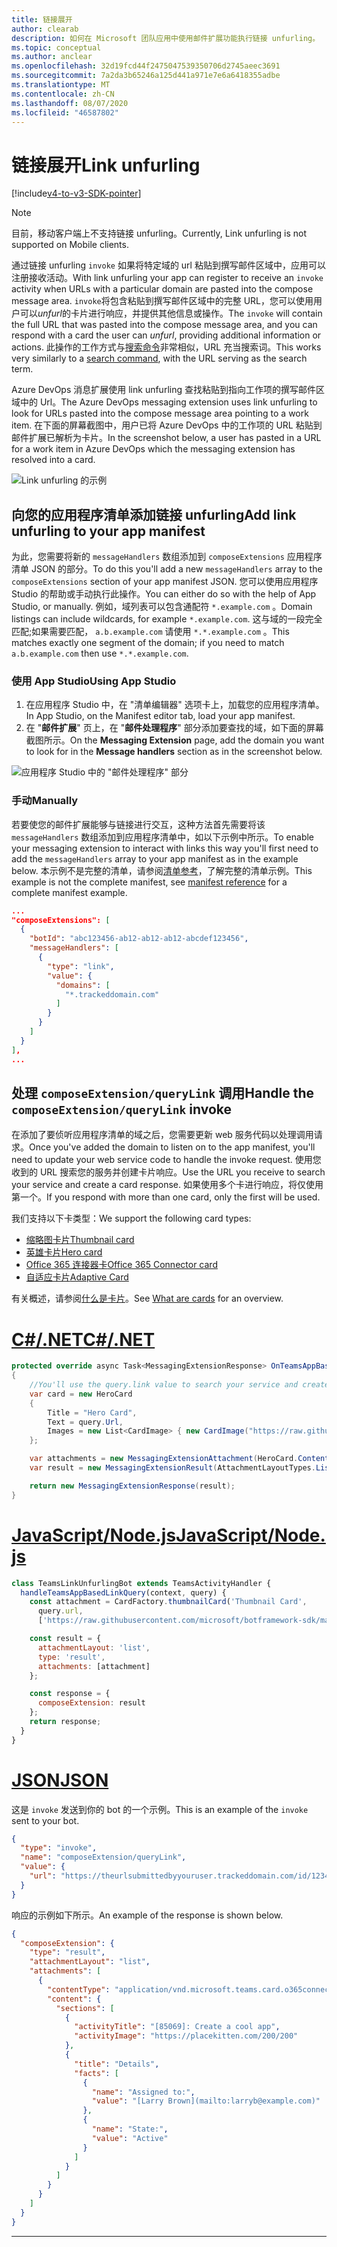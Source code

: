 ```yaml
---
title: 链接展开
author: clearab
description: 如何在 Microsoft 团队应用中使用邮件扩展功能执行链接 unfurling。
ms.topic: conceptual
ms.author: anclear
ms.openlocfilehash: 32d19fcd44f2475047539350706d2745aeec3691
ms.sourcegitcommit: 7a2da3b65246a125d441a971e7e6a6418355adbe
ms.translationtype: MT
ms.contentlocale: zh-CN
ms.lasthandoff: 08/07/2020
ms.locfileid: "46587802"
---
```

# <a name="link-unfurling"></a><span data-ttu-id="6ecb1-103">链接展开</span><span class="sxs-lookup"><span data-stu-id="6ecb1-103">Link unfurling</span></span>

[!include[v4-to-v3-SDK-pointer](~/includes/v4-to-v3-pointer-me.md)]

> [!NOTE]
> <span data-ttu-id="6ecb1-104">目前，移动客户端上不支持链接 unfurling。</span><span class="sxs-lookup"><span data-stu-id="6ecb1-104">Currently, Link unfurling is not supported on Mobile clients.</span></span>

<span data-ttu-id="6ecb1-105">通过链接 unfurling `invoke` 如果将特定域的 url 粘贴到撰写邮件区域中，应用可以注册接收活动。</span><span class="sxs-lookup"><span data-stu-id="6ecb1-105">With link unfurling your app can register to receive an `invoke` activity when URLs with a particular domain are pasted into the compose message area.</span></span> <span data-ttu-id="6ecb1-106">`invoke`将包含粘贴到撰写邮件区域中的完整 URL，您可以使用用户可以*unfurl*的卡片进行响应，并提供其他信息或操作。</span><span class="sxs-lookup"><span data-stu-id="6ecb1-106">The `invoke` will contain the full URL that was pasted into the compose message area, and you can respond with a card the user can *unfurl*, providing additional information or actions.</span></span> <span data-ttu-id="6ecb1-107">此操作的工作方式与[搜索命令](~/messaging-extensions/how-to/search-commands/define-search-command.md)非常相似，URL 充当搜索词。</span><span class="sxs-lookup"><span data-stu-id="6ecb1-107">This works very similarly to a [search command](~/messaging-extensions/how-to/search-commands/define-search-command.md), with the URL serving as the search term.</span></span>

<span data-ttu-id="6ecb1-108">Azure DevOps 消息扩展使用 link unfurling 查找粘贴到指向工作项的撰写邮件区域中的 Url。</span><span class="sxs-lookup"><span data-stu-id="6ecb1-108">The Azure DevOps messaging extension uses link unfurling to look for URLs pasted into the compose message area pointing to a work item.</span></span> <span data-ttu-id="6ecb1-109">在下面的屏幕截图中，用户已将 Azure DevOps 中的工作项的 URL 粘贴到邮件扩展已解析为卡片。</span><span class="sxs-lookup"><span data-stu-id="6ecb1-109">In the screenshot below, a user has pasted in a URL for a work item in Azure DevOps which the messaging extension has resolved into a card.</span></span>

![Link unfurling 的示例](~/assets/images/compose-extensions/messagingextensions_linkunfurling.png)

## <a name="add-link-unfurling-to-your-app-manifest"></a><span data-ttu-id="6ecb1-111">向您的应用程序清单添加链接 unfurling</span><span class="sxs-lookup"><span data-stu-id="6ecb1-111">Add link unfurling to your app manifest</span></span>

<span data-ttu-id="6ecb1-112">为此，您需要将新的 `messageHandlers` 数组添加到 `composeExtensions` 应用程序清单 JSON 的部分。</span><span class="sxs-lookup"><span data-stu-id="6ecb1-112">To do this you'll add a new `messageHandlers` array to the `composeExtensions` section of your app manifest JSON.</span></span> <span data-ttu-id="6ecb1-113">您可以使用应用程序 Studio 的帮助或手动执行此操作。</span><span class="sxs-lookup"><span data-stu-id="6ecb1-113">You can either do so with the help of App Studio, or manually.</span></span> <span data-ttu-id="6ecb1-114">例如，域列表可以包含通配符 `*.example.com` 。</span><span class="sxs-lookup"><span data-stu-id="6ecb1-114">Domain listings can include wildcards, for example `*.example.com`.</span></span> <span data-ttu-id="6ecb1-115">这与域的一段完全匹配;如果需要匹配， `a.b.example.com` 请使用 `*.*.example.com` 。</span><span class="sxs-lookup"><span data-stu-id="6ecb1-115">This matches exactly one segment of the domain; if you need to match `a.b.example.com` then use `*.*.example.com`.</span></span>

### <a name="using-app-studio"></a><span data-ttu-id="6ecb1-116">使用 App Studio</span><span class="sxs-lookup"><span data-stu-id="6ecb1-116">Using App Studio</span></span>

1. <span data-ttu-id="6ecb1-117">在应用程序 Studio 中，在 "清单编辑器" 选项卡上，加载您的应用程序清单。</span><span class="sxs-lookup"><span data-stu-id="6ecb1-117">In App Studio, on the Manifest editor tab, load your app manifest.</span></span>
1. <span data-ttu-id="6ecb1-118">在 "**邮件扩展**" 页上，在 "**邮件处理程序**" 部分添加要查找的域，如下面的屏幕截图所示。</span><span class="sxs-lookup"><span data-stu-id="6ecb1-118">On the **Messaging Extension** page, add the domain you want to look for in the **Message handlers** section as in the screenshot below.</span></span>

![应用程序 Studio 中的 "邮件处理程序" 部分](~/assets/images/link-unfurling.png)

### <a name="manually"></a><span data-ttu-id="6ecb1-120">手动</span><span class="sxs-lookup"><span data-stu-id="6ecb1-120">Manually</span></span>

<span data-ttu-id="6ecb1-121">若要使您的邮件扩展能够与链接进行交互，这种方法首先需要将该 `messageHandlers` 数组添加到应用程序清单中，如以下示例中所示。</span><span class="sxs-lookup"><span data-stu-id="6ecb1-121">To enable your messaging extension to interact with links this way you'll first need to add the `messageHandlers` array to your app manifest as in the example below.</span></span> <span data-ttu-id="6ecb1-122">本示例不是完整的清单，请参阅[清单参考](~/resources/schema/manifest-schema.md)，了解完整的清单示例。</span><span class="sxs-lookup"><span data-stu-id="6ecb1-122">This example is not the complete manifest, see [manifest reference](~/resources/schema/manifest-schema.md) for a complete manifest example.</span></span>

```json
...
"composeExtensions": [
  {
    "botId": "abc123456-ab12-ab12-ab12-abcdef123456",
    "messageHandlers": [
      {
        "type": "link",
        "value": {
          "domains": [
            "*.trackeddomain.com"
          ]
        }
      }
    ]
  }
],
...
```

## <a name="handle-the-composeextensionquerylink-invoke"></a><span data-ttu-id="6ecb1-123">处理 `composeExtension/queryLink` 调用</span><span class="sxs-lookup"><span data-stu-id="6ecb1-123">Handle the `composeExtension/queryLink` invoke</span></span>

<span data-ttu-id="6ecb1-124">在添加了要侦听应用程序清单的域之后，您需要更新 web 服务代码以处理调用请求。</span><span class="sxs-lookup"><span data-stu-id="6ecb1-124">Once you've added the domain to listen on to the app manifest, you'll need to update your web service code to handle the invoke request.</span></span> <span data-ttu-id="6ecb1-125">使用您收到的 URL 搜索您的服务并创建卡片响应。</span><span class="sxs-lookup"><span data-stu-id="6ecb1-125">Use the URL you receive to search your service and create a card response.</span></span> <span data-ttu-id="6ecb1-126">如果使用多个卡进行响应，将仅使用第一个。</span><span class="sxs-lookup"><span data-stu-id="6ecb1-126">If you respond with more than one card, only the first will be used.</span></span>

<span data-ttu-id="6ecb1-127">我们支持以下卡类型：</span><span class="sxs-lookup"><span data-stu-id="6ecb1-127">We support the following card types:</span></span>

* [<span data-ttu-id="6ecb1-128">缩略图卡片</span><span class="sxs-lookup"><span data-stu-id="6ecb1-128">Thumbnail card</span></span>](~/task-modules-and-cards/cards/cards-reference.md#thumbnail-card)
* [<span data-ttu-id="6ecb1-129">英雄卡片</span><span class="sxs-lookup"><span data-stu-id="6ecb1-129">Hero card</span></span>](~/task-modules-and-cards/cards/cards-reference.md#hero-card)
* [<span data-ttu-id="6ecb1-130">Office 365 连接器卡</span><span class="sxs-lookup"><span data-stu-id="6ecb1-130">Office 365 Connector card</span></span>](~/task-modules-and-cards/cards/cards-reference.md#office-365-connector-card)
* [<span data-ttu-id="6ecb1-131">自适应卡片</span><span class="sxs-lookup"><span data-stu-id="6ecb1-131">Adaptive Card</span></span>](~/task-modules-and-cards/cards/cards-reference.md#adaptive-card)

<span data-ttu-id="6ecb1-132">有关概述，请参阅[什么是卡片](~/task-modules-and-cards/what-are-cards.md)。</span><span class="sxs-lookup"><span data-stu-id="6ecb1-132">See [What are cards](~/task-modules-and-cards/what-are-cards.md) for an overview.</span></span>

# <a name="cnet"></a>[<span data-ttu-id="6ecb1-133">C#/.NET</span><span class="sxs-lookup"><span data-stu-id="6ecb1-133">C#/.NET</span></span>](#tab/dotnet)

```csharp
protected override async Task<MessagingExtensionResponse> OnTeamsAppBasedLinkQueryAsync(ITurnContext<IInvokeActivity> turnContext, AppBasedLinkQuery query, CancellationToken cancellationToken)
{
    //You'll use the query.link value to search your service and create a card response
    var card = new HeroCard
    {
        Title = "Hero Card",
        Text = query.Url,
        Images = new List<CardImage> { new CardImage("https://raw.githubusercontent.com/microsoft/botframework-sdk/master/icon.png") },
    };

    var attachments = new MessagingExtensionAttachment(HeroCard.ContentType, null, card);
    var result = new MessagingExtensionResult(AttachmentLayoutTypes.List, "result", new[] { attachments }, null, "test unfurl");

    return new MessagingExtensionResponse(result);
}
```

# <a name="javascriptnodejs"></a>[<span data-ttu-id="6ecb1-134">JavaScript/Node.js</span><span class="sxs-lookup"><span data-stu-id="6ecb1-134">JavaScript/Node.js</span></span>](#tab/javascript)

```javascript
class TeamsLinkUnfurlingBot extends TeamsActivityHandler {
  handleTeamsAppBasedLinkQuery(context, query) {
    const attachment = CardFactory.thumbnailCard('Thumbnail Card',
      query.url,
      ['https://raw.githubusercontent.com/microsoft/botframework-sdk/master/icon.png']);

    const result = {
      attachmentLayout: 'list',
      type: 'result',
      attachments: [attachment]
    };

    const response = {
      composeExtension: result
    };
    return response;
  }
}
```

# <a name="json"></a>[<span data-ttu-id="6ecb1-135">JSON</span><span class="sxs-lookup"><span data-stu-id="6ecb1-135">JSON</span></span>](#tab/json)

<span data-ttu-id="6ecb1-136">这是 `invoke` 发送到你的 bot 的一个示例。</span><span class="sxs-lookup"><span data-stu-id="6ecb1-136">This is an example of the `invoke` sent to your bot.</span></span>

```json
{
  "type": "invoke",
  "name": "composeExtension/queryLink",
  "value": {
    "url": "https://theurlsubmittedbyyouruser.trackeddomain.com/id/1234"
  }
}
```

<span data-ttu-id="6ecb1-137">响应的示例如下所示。</span><span class="sxs-lookup"><span data-stu-id="6ecb1-137">An example of the response is shown below.</span></span>

```json
{
  "composeExtension": {
    "type": "result",
    "attachmentLayout": "list",
    "attachments": [
      {
        "contentType": "application/vnd.microsoft.teams.card.o365connector",
        "content": {
          "sections": [
            {
              "activityTitle": "[85069]: Create a cool app",
              "activityImage": "https://placekitten.com/200/200"
            },
            {
              "title": "Details",
              "facts": [
                {
                  "name": "Assigned to:",
                  "value": "[Larry Brown](mailto:larryb@example.com)"
                },
                {
                  "name": "State:",
                  "value": "Active"
                }
              ]
            }
          ]
        }
      }
    ]
  }
}
```

* * *
